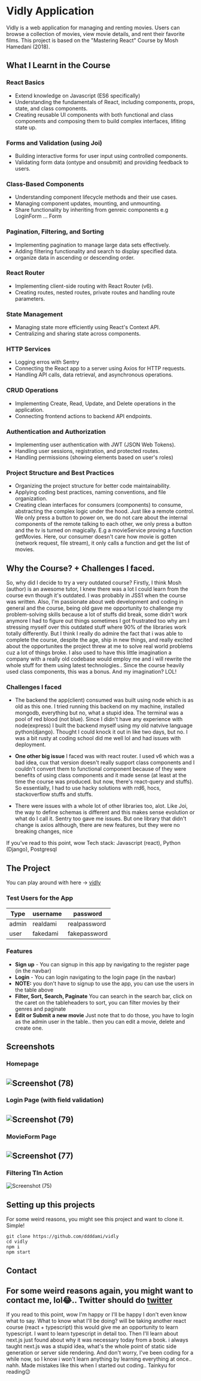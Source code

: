 # Vidly Application
Vidly is a web application for managing and renting movies. Users can browse a collection of movies, view movie details, and rent their favorite films. This project is based on the "Mastering React" Course by Mosh Hamedani (2018).
 
## What I Learnt in the Course
### React Basics
- Extend knowledge on Javascript (ES6 specifically)
- Understanding the fundamentals of React, including components, props, state, and class components.
- Creating reusable UI components with both functional and class components and composing them to build complex interfaces, lifiting state up.

### Forms and Validation (using Joi)
- Building interactive forms for user input using controlled components.
- Validating form data (ontype and onsubmit) and providing feedback to users.

### Class-Based Components
- Understanding component lifecycle methods and their use cases.
- Managing component updates, mounting, and unmounting.
- Share functionality by inheriting from genreic components e.g LoginForm ... Form

### Pagination, Filtering, and Sorting
- Implementing pagination to manage large data sets effectively.
- Adding filtering functionality and search to display specified data.
- organize data in ascending or descending order.

### React Router
- Implementing client-side routing with React Router (v6).
- Creating routes, nested routes, private routes and handling route parameters.

### State Management
- Managing state more efficiently using React's Context API.
- Centralizing and sharing state across components.

### HTTP Services
- Logging erros with Sentry
- Connecting the React app to a server using Axios for HTTP requests.
- Handling API calls, data retrieval, and asynchronous operations.

### CRUD Operations
- Implementing Create, Read, Update, and Delete operations in the application.
- Connecting frontend actions to backend API endpoints.
  
### Authentication and Authorization
- Implementing user authentication with JWT (JSON Web Tokens).
- Handling user sessions, registration, and protected routes.
- Handling permissions (showing elements based on user's roles)

### Project Structure and Best Practices
- Organizing the project structure for better code maintainability.
- Applying coding best practices, naming conventions, and file organization.
- Creating clean interfaces for consumers (components) to consume, abstracting the complex logic under the hood. Just like a remote control. We only press a button to power on, we do not care about the internal components of the remote talking to each other, we only press a button and the tv is turned on magically. E.g a movieService proving a function getMovies. Here, our consumer doesn't care how movie is gotten (network request, file stream), it only calls a function and get the list of movies.

## Why the Course? + Challenges I faced.
So, why did I decide to try a very outdated course? Firstly, I think Mosh (author) is an awesome tutor, I knew there was a lot I could learn from the course evn though it's outdated. I was probably in JSS1 when the course was written. Also, I'm passionate about web development and coding in general and the course, being old gave me opportunity to challenge my problem-solving skills because a lot of stuffs did break, some didn't work anymore I had to figure out things sometimes I got frustrated too why am I stressing myself over this outdated stuff where 90% of the libraries work totally differently. But I think I really do admire the fact that i was able to complete the course, despite the age, ship in new things, and really excited about the opportunites the project threw at me to solve real world problems cuz a lot of things broke. I also used to have this little imagination a company with a really old codebase would employ me and i will rewrite the whole stuff for them using latest technologies.. Since the course heavily used class components, this was a bonus. And my imagination? LOL!

### Challenges I faced
- The backend the app(client) consumed was built using node which is as old as this one. I tried running this backend on my machine, installed mongodb, everything but no, what a stupid idea. The terminal was a pool of red blood (not blue). Since I didn't have any experience with node(express) I built the backend myself using my old natvive language python(django). Thought I could knock it out in like two days, but no. I was a bit rusty at coding school did me well lol and had issues with deployment.

- **One other big issue** I faced was with react router. I used v6 which was a bad idea, cux that version doesn't really support class components and I couldn't convert them to functional component because of they were benefits of using class components and it made sense (at least at the time the course was produced. but now, there's react-query and stuffs). So essentially, I had to use hacky solutions with rrd6, hocs, stackoverflow stuffs and stuffs.

- There were issues with a whole lot of other libraries too, alot. Like Joi, the way to define schemas is different and this makes sense evolution or what do I call it. Sentry too gave me issues. But one library that didn't change is axios although, there are new features, but they were no breaking changes, nice 

If you've read to this point, wow
Tech stack: Javascript (react), Python (Django), Postgresql
## The Project
You can play around with here -> [vidly](http://vidly-theta.vercel.app)
### Test Users for the App

| Type          | username      | password         |
| ------------- | ------------- | ---------        |
| admin         | realdami      | realpassword     |
| user          | fakedami      | fakepassword     |
### Features
- **Sign up** - You can signup in this app by navigating to the register page (in the navbar)
- **Login** - You can login navigating to the login page (in the navbar)
- **NOTE:** you don't have to signup to use the app, you  can use the users in the table above
- **Filter, Sort, Search, Paginate** You can search in the search bar, click on the caret on the tableheaders to sort, you can filter movies by their genres and paginate
- **Edit or Submit a new movie** Just note that to do those, you have to login as the admin user in the table.. then you can edit a movie, delete and create one.

## Screenshots
### Homepage
![Screenshot (78)](https://github.com/ddddami/vidly/assets/82976159/132cd5bb-70a1-46d0-af98-6c41775e6145)
---
### Login Page (with field validation)
![Screenshot (79)](https://github.com/ddddami/vidly/assets/82976159/c65c577b-f85a-42a3-ad09-d3382bc046de)
---
### MovieForm Page
![Screenshot (77)](https://github.com/ddddami/vidly/assets/82976159/21023509-5a09-4de4-a524-8dd3552df123)
---
### Filtering TIn Action
![Screenshot (75)](https://github.com/ddddami/vidly/assets/82976159/94b28cab-e51b-4bec-9e9c-5901619335d5)

## Setting up this projects
For some weird reasons, you might see this project and want to clone it. Simple!
```
git clone https://github.com/ddddami/vidly
cd vidly
npm i
npm start
```

## Contact
For some weird reasons again, you might want to contact me, lol😂.. Twitter should do [twitter](https://www.twitter.com/_ddddami)
---
If you read to this point, wow I'm happy or I'll be happy I don't even know what to say. What to know what I'll be doing? will be taking another react course (react + typescript) this would give me an opportunity to learn typescript. I want to learn typescript in detail too. Then I'll learn about next.js just found about why it was necessary today from a book. i always taught next.js was a stupid idea, what's the whole point of static side generation or server side rendering. And don't worry, I've been coding for a while now, so I know i won't learn anything by learning everything at once.. nahh. Made mistakes like this when I started out coding.. Tainkyu for reading😉
